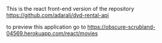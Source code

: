 This is the react front-end version of the repository https://github.com/adarali/dvd-rental-api

to preview this application go to https://obscure-scrubland-04569.herokuapp.com/react/movies